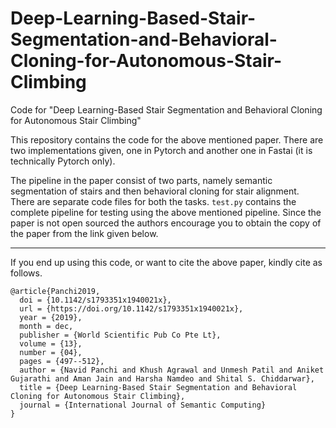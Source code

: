 # Deep-Learning-Based-Stair-Segmentation-and-Behavioral-Cloning-for-Autonomous-Stair-Climbing
Code for "Deep Learning-Based Stair Segmentation and Behavioral Cloning for Autonomous Stair Climbing"

This repository contains the code for the above mentioned paper. There are two implementations given, one in Pytorch and another one in Fastai (it is technically Pytorch only). 

The pipeline in the paper consist of two parts, namely semantic segmentation of stairs and then behavioral cloning for stair alignment. There are separate code files for both the tasks. `test.py` contains the complete pipeline for testing using the above mentioned pipeline. Since the paper is not open sourced the authors encourage you to obtain the copy of the paper from the link given below. 



____

If you end up using this code, or want to cite the above paper, kindly cite as follows. 
```
@article{Panchi2019,
  doi = {10.1142/s1793351x1940021x},
  url = {https://doi.org/10.1142/s1793351x1940021x},
  year = {2019},
  month = dec,
  publisher = {World Scientific Pub Co Pte Lt},
  volume = {13},
  number = {04},
  pages = {497--512},
  author = {Navid Panchi and Khush Agrawal and Unmesh Patil and Aniket Gujarathi and Aman Jain and Harsha Namdeo and Shital S. Chiddarwar},
  title = {Deep Learning-Based Stair Segmentation and Behavioral Cloning for Autonomous Stair Climbing},
  journal = {International Journal of Semantic Computing}
}
```
